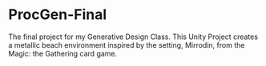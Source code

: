 # ProcGen-Final
The final project for my Generative Design Class. This Unity Project creates a metallic beach environment inspired by the setting, Mirrodin, from the Magic: the Gathering card game.
